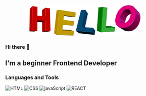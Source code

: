 <div align='center'>
    <img src="https://github.com/Sergei2125/sergei2125/blob/main/assets/hello.jpg" alt='hello' width="70%">
</div>

### Hi there 👋

## I'm a beginner Frontend Developer

### Languages and Tools

![HTML](https://img.shields.io/badge/-HTML-purple?style=for-the-badge&logo=)
![CSS](https://img.shields.io/badge/-css-purple?style=for-the-badge&logo=css)
![javaScript](https://img.shields.io/badge/-javaScript-purple?style=for-the-badge&logo=javaScript)
![REACT](https://img.shields.io/badge/-REACT-purple?style=for-the-badge&logo=react)
